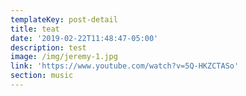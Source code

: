 ```yaml
---
templateKey: post-detail
title: teat
date: '2019-02-22T11:48:47-05:00'
description: test
image: /img/jeremy-1.jpg
link: 'https://www.youtube.com/watch?v=5Q-HKZCTASo'
section: music
---
```


